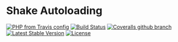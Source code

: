 # Shake Autoloading
[![PHP from Travis config](https://img.shields.io/travis/php-v/shake-php/autoloading.svg)](https://github.com/shake-php/autoloading)
[![Build Status](https://travis-ci.org/shake-php/autoloading.svg?branch=master)](https://travis-ci.org/shake-php/autoloading)
[![Coveralls github branch](https://img.shields.io/coveralls/github/shake-php/autoloading/master.svg)](https://coveralls.io/github/shake-php/autoloading)
[![Latest Stable Version](https://poser.pugx.org/shake-php/autoloading/v/stable)](https://packagist.org/packages/shake-php/autoloading)
[![License](https://poser.pugx.org/shake-php/autoloading/license)](https://packagist.org/packages/shake-php/autoloading)
